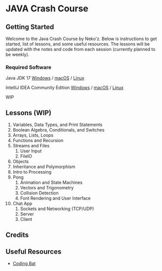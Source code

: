 # JAVA Crash Course

## Getting Started
Welcome to the Java Crash Course by Neko'z. Below is instructions to get started, list of lessons, and some useful
resources. The lessons will be updated with the notes and code from each session (currently planned to be weekly).

### Required Software
Java JDK 17
[Windows](https://www.oracle.com/java/technologies/downloads/#jdk17-windows) /
[macOS](https://www.oracle.com/java/technologies/downloads/#jdk17-mac) /
[Linux](https://www.oracle.com/java/technologies/downloads/#jdk17-linux)

IntelliJ IDEA Community Edition
[Windows](https://www.jetbrains.com/idea/download/?section=windows) /
[macOS](https://www.jetbrains.com/idea/download/?section=mac) /
[Linux](https://www.jetbrains.com/idea/download/?section=linux)

WIP

## Lessons (WIP)
1) Variables, Data Types, and Print Statements
2) Boolean Algebra, Conditionals, and Switches
3) Arrays, Lists, Loops
4) Functions and Recursion
5) Streams and Files
   1) User Input
   2) FileIO
6) Objects
7) Inheritance and Polymorphism
8) Intro to Processing
9) Pong
   1) Animation and State Machines
   2) Vectors and Trigonometry 
   3) Collision Detection
   4) Font Rendering and User Interface
10) Chat App
    1) Sockets and Networking (TCP/UDP)
    2) Server
    3) Client

## Credits

## Useful Resources
* [Coding Bat](https://codingbat.com/java)